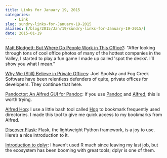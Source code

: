 ```yaml
---
title: Links for January 19, 2015
categories:
    - Link
slug: sundry-links-for-January-19-2015
aliases: [/blog/2015/Jan/19/sundry-links-for-January-19-2015/]
date: 2015-01-19
---
```


[Matt Blodgett: But Where Do People Work in This Office?](http://www.mattblodgett.com/2015/01/but-where-do-people-work-in-this-office.html): "After looking through tons of cool office photos of many of the hottest companies in the Valley, I started to play a fun game I made up called 'spot the desks’. I’ll show you what I mean."

[Why We (Still) Believe in Private Offices](http://blog.stackoverflow.com/2015/01/why-we-still-believe-in-private-offices/): Joel Spolsky and Fog Creek Software have been relentless defenders of quite, private offices for developers. They continue that here.

[Pandoctor: An Alfred GUI for Pandoc](http://www.alfredforum.com/topic/4686-pandoctor-an-alfred-gui-for-pandoc/): If you use [Pandoc](http://johnmacfarlane.net/pandoc/) and [Alfred](http://alfredapp.com/), this is worth trying.

[Alfred Hop](https://github.com/tdhopper/alfred-hop): I use a little bash tool called [Hop](https://github.com/Cue/hop) to bookmark frequently used directories. I made this tool to give me quick access to my bookmarks from Alfred.

[Discover Flask](https://github.com/realpython/discover-flask): Flask, the lightweight Python framework, is a joy to use. Here’s a nice introduction to it.

[Introduction to dplyr](http://cran.rstudio.com/web/packages/dplyr/vignettes/introduction.html): I haven’t used R much since leaving my last job, but the ecosystem has been booming with great tools; dplyr is one of them.
